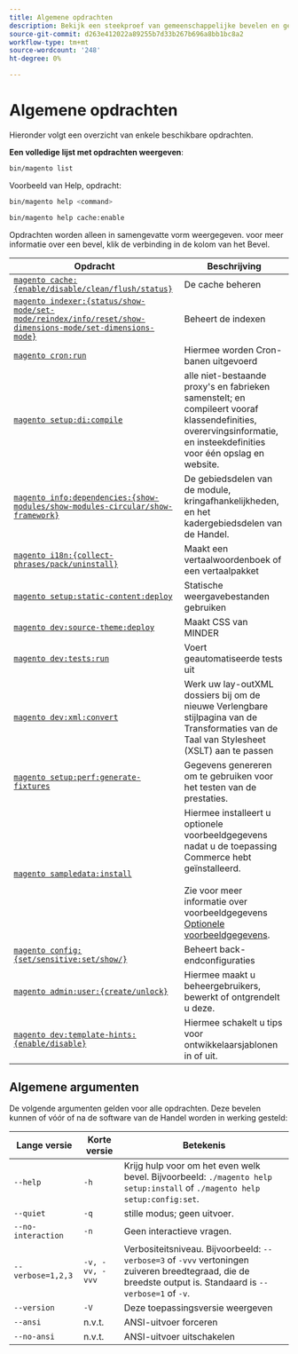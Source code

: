 ```yaml
---
title: Algemene opdrachten
description: Bekijk een steekproef van gemeenschappelijke bevelen en gebruik van de Handel CLI.
source-git-commit: d263e412022a89255b7d33b267b696a8bb1bc8a2
workflow-type: tm+mt
source-wordcount: '248'
ht-degree: 0%

---
```



# Algemene opdrachten

Hieronder volgt een overzicht van enkele beschikbare opdrachten.

**Een volledige lijst met opdrachten weergeven**:

```bash
bin/magento list
```

Voorbeeld van Help, opdracht:

```bash
bin/magento help <command>
```

```bash
bin/magento help cache:enable
```

Opdrachten worden alleen in samengevatte vorm weergegeven. voor meer informatie over een bevel, klik de verbinding in de kolom van het Bevel.

| Opdracht | Beschrijving |
|--- |--- |
| [`magento cache:{enable/disable/clean/flush/status}`](../cli/manage-cache.md) | De cache beheren |
| [`magento indexer:{status/show-mode/set-mode/reindex/info/reset/show-dimensions-mode/set-dimensions-mode}`](../cli/manage-indexers.md) | Beheert de indexen |
| [`magento cron:run`](../cli/configure-cron-jobs.md) | Hiermee worden Cron-banen uitgevoerd |
| [`magento setup:di:compile`](../cli/code-compiler.md) | alle niet-bestaande proxy&#39;s en fabrieken samenstelt; en compileert vooraf klassendefinities, overervingsinformatie, en insteekdefinities voor één opslag en website. |
| [`magento info:dependencies:{show-modules/show-modules-circular/show-framework}`](../cli/dependency-reports.md) | De gebiedsdelen van de module, kringafhankelijkheden, en het kadergebiedsdelen van de Handel. |
| [`magento i18n:{collect-phrases/pack/uninstall}`](../cli/localization.md) | Maakt een vertaalwoordenboek of een vertaalpakket |
| [`magento setup:static-content:deploy`](../cli/static-view-file-deployment.md) | Statische weergavebestanden gebruiken |
| [`magento dev:source-theme:deploy`](../cli/create-symlinks.md) | Maakt CSS van MINDER |
| [`magento dev:tests:run`](../cli/unit-tests.md) | Voert geautomatiseerde tests uit |
| [`magento dev:xml:convert`](../cli/convert-layout-files.md) | Werk uw lay-outXML dossiers bij om de nieuwe Verlengbare stijlpagina van de Transformaties van de Taal van Stylesheet (XSLT) aan te passen |
| [`magento setup:perf:generate-fixtures`](../cli/generate-data.md) | Gegevens genereren om te gebruiken voor het testen van de prestaties. |
| [`magento sampledata:install`](../../installation/sample-data/overview.md) | Hiermee installeert u optionele voorbeeldgegevens nadat u de toepassing Commerce hebt geïnstalleerd.<br><br>Zie voor meer informatie over voorbeeldgegevens [Optionele voorbeeldgegevens](../../installation/sample-data/overview.md). |
| [`magento config:{set/sensitive:set/show/}`](../cli/set-configuration-values.md) | Beheert back-endconfiguraties |
| [`magento admin:user:{create/unlock}`](../../installation/tutorials/admin.md#create-edit-or-unloack-an-administrator-account) | Hiermee maakt u beheergebruikers, bewerkt of ontgrendelt u deze. |
| [`magento dev:template-hints:{enable/disable}`](https://developer.adobe.com/commerce/frontend-core/guide/themes/debug/) | Hiermee schakelt u tips voor ontwikkelaarsjablonen in of uit. |

## Algemene argumenten

De volgende argumenten gelden voor alle opdrachten. Deze bevelen kunnen of vóór of na de software van de Handel worden in werking gesteld:

| Lange versie | Korte versie | Betekenis |
|--- |--- |--- |
| `--help` | `-h` | Krijg hulp voor om het even welk bevel. Bijvoorbeeld: `./magento help setup:install` of `./magento help setup:config:set`. |
| `--quiet` | `-q` | stille modus; geen uitvoer. |
| `--no-interaction` | `-n` | Geen interactieve vragen. |
| `--verbose=1,2,3` | `-v, -vv, -vvv` | Verbositeitsniveau. Bijvoorbeeld: `--verbose=3` of `-vvv` vertoningen zuiveren breedtegraad, die de breedste output is. Standaard is `--verbose=1` of `-v`. |
| `--version` | `-V` | Deze toepassingsversie weergeven |
| `--ansi` | n.v.t. | ANSI-uitvoer forceren |
| `--no-ansi` | n.v.t. | ANSI-uitvoer uitschakelen |
